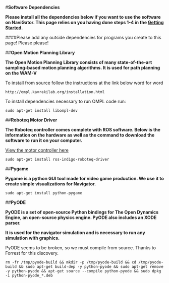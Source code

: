 #**Software Dependencies**

**Please install all the dependencies below if you want to use the software on NaviGator. This page relies on you having done steps 1-4 in the [Getting Started](https://github.com/uf-mil/Navigator/wiki/Getting-started).**

####Please add any outside dependencies for programs you create to this page! Please please!

##**Open Motion Planning Library**

**The Open Motion Planning Library consists of many state-of-the-art sampling-based motion planning algorithms. It is used for path planning on the WAM-V**

To install from source follow the instructions at the link below word for word

    http://ompl.kavrakilab.org/installation.html

To install dependencies necessary to run OMPL code run:

    sudo apt-get install libompl-dev


##**Roboteq Motor Driver**

**The Roboteq controller comes complete with ROS software. Below is the information on the hardware as well as the command to download the software to run it on your computer.**

[View the motor controller here](http://www.roboteq.com/index.php/roboteq-products-and-services/brushless-dc-motor-controllers/mbl1660-detail)

    sudo apt-get install ros-indigo-roboteq-driver

##**Pygame**

**Pygame is a python GUI tool made for video game production. We use it to create simple visualizations for Navigator.**


    sudo apt-get install python-pygame

##**PyODE**

**PyODE is a set of open-source Python bindings for The Open Dynamics Engine, an open-source physics engine. PyODE also includes an XODE parser.**

**It is used for the navigator simulation and is necessary to run any simulation with graphics.**

PyODE seems to be broken, so we must compile from source. Thanks to Forrest for this discovery.

    rm -fr /tmp/pyode-build && mkdir -p /tmp/pyode-build && cd /tmp/pyode-build && sudo apt-get build-dep -y python-pyode && sudo apt-get remove -y python-pyode && apt-get source --compile python-pyode && sudo dpkg -i python-pyode_*.deb